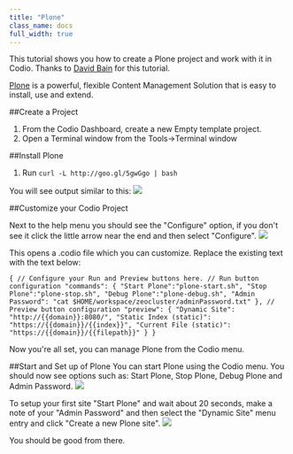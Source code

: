 ```yaml
---
title: "Plone"
class_name: docs
full_width: true
---
```



This tutorial shows you how to create a Plone project and work with it in Codio. Thanks to [David Bain](http://blog.dbain.com/2014/04/install-plone-in-under-5-minutes-on.html) for this tutorial.

[Plone](https://plone.org/) is a powerful, flexible Content Management Solution that is easy to install, use and extend.

##Create a Project

1. From the Codio Dashboard, create a new Empty template project.
1. Open a Terminal window from the Tools->Terminal window


##Install Plone

1. Run `curl -L http://goo.gl/5gwGgo | bash`

You will see output similar to this:
![](/img/docs/ploneoutput.png)

##Customize your Codio Project

Next to the help menu you should see the "Configure" option, if you don't see it click the little arrow near the end and then select "Configure".
![](/img/docs/customisecodio.png)

This opens a .codio file which you can customize. Replace the existing text with the text below:

`{
    // Configure your Run and Preview buttons here.
    // Run button configuration
    "commands": {
       "Start Plone":"plone-start.sh",
       "Stop Plone":"plone-stop.sh",
       "Debug Plone":"plone-debug.sh",
      "Admin Password": "cat $HOME/workspace/zeocluster/adminPassword.txt"
      },
    // Preview button configuration
     "preview": {
        "Dynamic Site": "http://{{domain}}:8080/",
        "Static Index (static)": "https://{{domain}}/{{index}}",
        "Current File (static)": "https://{{domain}}/{{filepath}}"
      }
    }`

Now you're all set, you can manage Plone from the Codio menu.

##Start and Set up of Plone
You can start Plone using the Codio menu. You should now see options such as:
Start Plone, Stop Plone, Debug Plone and Admin Password. 
![](/img/docs/codiomenu.png)

To setup your first site "Start Plone" and wait about 20 seconds, make a note of your "Admin Password" and then select the "Dynamic Site" menu entry and click "Create a new Plone site". 
![](/img/docs/plonesite.png)

You should be good from there.

